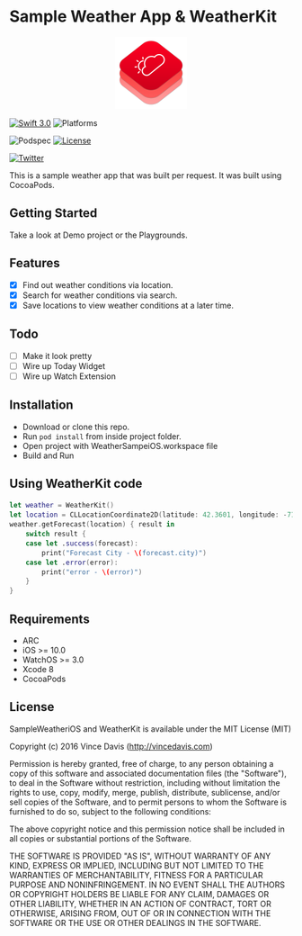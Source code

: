 # Sample Weather App & WeatherKit
<p align="center"><img src="Assets/logo.png" alt="Logo" width=128 height=128></p>

[![Swift 3.0](https://img.shields.io/badge/Swift-3.0-orange.svg?style=flat)](https://developer.apple.com/swift/)
![Platforms](https://img.shields.io/cocoapods/p/StepFlow.svg?style=flat)

![Podspec](https://img.shields.io/cocoapods/v/StepFlow.svg)
[![License](https://img.shields.io/cocoapods/l/StepFlow.svg)](https://github.com/Swiftification/StepFlow/master/LICENSE)

[![Twitter](https://img.shields.io/badge/twitter-@VinceDavis-blue.svg?style=flat)](http://twitter.com/Vincedavis)

This is a sample weather app that was built per request. It was built using CocoaPods.

## Getting Started

Take a look at Demo project or the Playgrounds.

## Features

- [x] Find out weather conditions via location.
- [x] Search for weather conditions via search.
- [x] Save locations to view weather conditions at a later time.

## Todo

- [ ] Make it look pretty
- [ ] Wire up Today Widget
- [ ] Wire up Watch Extension

## Installation

* Download or clone this repo.
* Run `pod install` from inside project folder.
* Open project with WeatherSampeiOS.workspace file
* Build and Run

## Using WeatherKit code

```swift
let weather = WeatherKit()
let location = CLLocationCoordinate2D(latitude: 42.3601, longitude: -71.058)
weather.getForecast(location) { result in
    switch result {
    case let .success(forecast):
        print("Forecast City - \(forecast.city)")
    case let .error(error):
        print("error - \(error)")
    }
}
```

## Requirements

* ARC
* iOS >= 10.0
* WatchOS >= 3.0
* Xcode 8
* CocoaPods

## License

SampleWeatheriOS and WeatherKit is available under the MIT License (MIT)

Copyright (c) 2016 Vince Davis (http://vincedavis.com)

Permission is hereby granted, free of charge, to any person obtaining a copy
of this software and associated documentation files (the "Software"), to deal
in the Software without restriction, including without limitation the rights
to use, copy, modify, merge, publish, distribute, sublicense, and/or sell
copies of the Software, and to permit persons to whom the Software is
furnished to do so, subject to the following conditions:

The above copyright notice and this permission notice shall be included in
all copies or substantial portions of the Software.

THE SOFTWARE IS PROVIDED "AS IS", WITHOUT WARRANTY OF ANY KIND, EXPRESS OR
IMPLIED, INCLUDING BUT NOT LIMITED TO THE WARRANTIES OF MERCHANTABILITY,
FITNESS FOR A PARTICULAR PURPOSE AND NONINFRINGEMENT. IN NO EVENT SHALL THE
AUTHORS OR COPYRIGHT HOLDERS BE LIABLE FOR ANY CLAIM, DAMAGES OR OTHER
LIABILITY, WHETHER IN AN ACTION OF CONTRACT, TORT OR OTHERWISE, ARISING FROM,
OUT OF OR IN CONNECTION WITH THE SOFTWARE OR THE USE OR OTHER DEALINGS IN
THE SOFTWARE.
